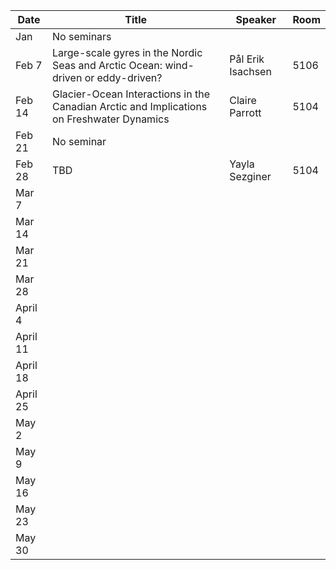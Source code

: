 Date  |  Title                                            |  Speaker                                                                                                |  Room
---------|-----------------------------------------------------|---------------------------------------------------------------------------------------------------------------------|------
Jan | No seminars | 
Feb 7 | Large-scale gyres in the Nordic Seas and Arctic Ocean: wind-driven or eddy-driven? | Pål Erik Isachsen | 5106
Feb 14 | Glacier-Ocean Interactions in the Canadian Arctic and Implications on Freshwater Dynamics | Claire Parrott | 5104
Feb 21 | No seminar |
Feb 28 | TBD | Yayla Sezginer | 5104
Mar 7 |
Mar 14 |
Mar 21 |
Mar 28 |
April 4 |
April 11 |
April 18 |
April 25 |
May 2 |
May 9 |
May 16 |
May 23 |
May 30 |